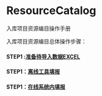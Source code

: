 # ResourceCatalog
入库项目资源编目操作手册

入库项目资源编目总体操作步骤：
#### STEP1 :[准备待导入数据EXCEL](createexcel.md)
#### STEP1：[离线工具填报](offlineinput.md)
#### STEP1：[在线系统内填报](onlineinput.md)
